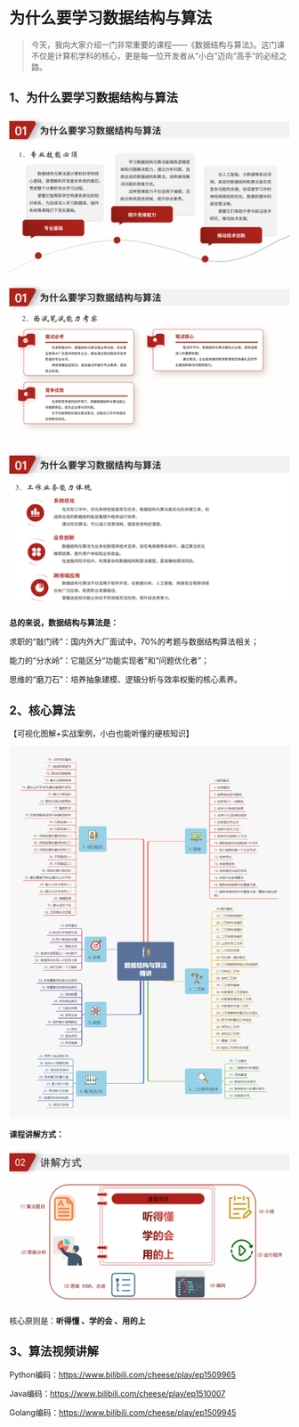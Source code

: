 # 为什么要学习数据结构与算法

> 今天，我向大家介绍一门非常重要的课程——《数据结构与算法》。这门课不仅是计算机学科的核心，更是每一位开发者从“小白”迈向“高手”的必经之路。

## 1、为什么要学习数据结构与算法

![为什么要学习数据结构与算法01](./imgs/为什么要学习数据结构与算法01.png)

![为什么要学习数据结构与算法01](./imgs/为什么要学习数据结构与算法02.png)

![为什么要学习数据结构与算法01](./imgs/为什么要学习数据结构与算法03.png)



**总的来说，数据结构与算法是：**

  求职的“敲门砖”：国内外大厂面试中，70%的考题与数据结构算法相关；

  能力的“分水岭”：它能区分“功能实现者”和“问题优化者”；

  思维的“磨刀石”：培养抽象建模、逻辑分析与效率权衡的核心素养。

## 2、核心算法

【可视化图解+实战案例，小白也能听懂的硬核知识】

![数据结构与算法精讲](.\imgs\数据结构与算法精讲.png)

**课程讲解方式：**

![讲解方式](.\imgs\讲解方式.png)

核心原则是：**听得懂 、学的会 、用的上**

## 3、算法视频讲解

Python编码：https://www.bilibili.com/cheese/play/ep1509965

Java编码：https://www.bilibili.com/cheese/play/ep1510007

Golang编码：https://www.bilibili.com/cheese/play/ep1509945
